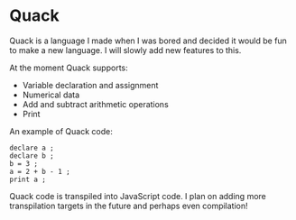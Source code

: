 # Quack
Quack is a language I made when I was bored and decided it would be fun to make a new language. I will slowly add new features to this.

At the moment Quack supports:
- Variable declaration and assignment
- Numerical data
- Add and subtract arithmetic operations
- Print

An example of Quack code:
```
declare a ;
declare b ;
b = 3 ;
a = 2 + b - 1 ;
print a ;
```

Quack code is transpiled into JavaScript code. I plan on adding more transpilation targets in the future and perhaps even compilation!

